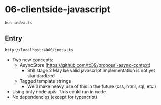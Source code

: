 # 06-clientside-javascript

```bash
bun index.ts
```

## Entry

```
http://localhost:4000/index.ts
```

- Two new concepts:
  - AsyncStore (https://github.com/tc39/proposal-async-context)
    - Still stage 2
      May be valid javascript implementation is not yet standardized
  - Tagged template strings
    - We'll make heavy use of this in the future (css, html, sql, etc.)
- Using only node apis. This could run in node.
- No dependencies (except for typescript)
